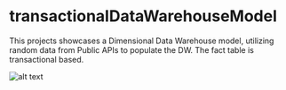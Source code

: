 # transactionalDataWarehouseModel
This projects showcases a Dimensional Data Warehouse model, utilizing random data from Public APIs  to populate the DW. The fact table is transactional based.

![alt text](https://github.com/asoushawk/transactionalDataWarehouseModel/blob/master/img/dwSchema.png?raw=true)
